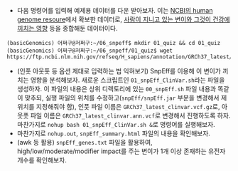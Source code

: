 - 다음 명령어를 입력해 예제용 데이터를 다운 받아보자. 이는 [NCBI의 human genome resoure](https://www.ncbi.nlm.nih.gov/genome/guide/human/)에서 확보한 데이터로, [사람이 지니고 있는 변이와 그것이 건강에 끼치는 영향](https://www.ncbi.nlm.nih.gov/clinvar/intro/) 등을 종합해둔 데이터이다.
```console
(basicGenomics) 어쩌구@저쩌구:~/06_snpeff$ mkdir 01_quiz && cd 01_quiz
(basicGenomics) 어쩌구@저쩌구:~/06_snpeff/01_quiz$ wget https://ftp.ncbi.nlm.nih.gov/refseq/H_sapiens/annotation/GRCh37_latest/refseq_identifiers/GRCh37_latest_clinvar.vcf.gz
```
- (인풋 아웃풋 등 옵션 제대로 입력하는 법 익혀보기) SnpEff를 이용해 이 변이가 끼치는 영향을 분석해보자. 새로운 스크립트인 ```01_snpEff_ClinVar.sh```라는 파일을 생성하자. 이 파일의 내용은 상위 디렉토리에 있는 ```00_snpEff.sh``` 파일 내용과 똑같이 맞추되, 실행 파일의 위치를 수정하고(```snpEff/snpEff.jar``` 부분을 변경해서 제 위치를 지정해줘야 함), 인풋 파일 이름은 ```GRCh37_latest_clinvar.vcf.gz```로, 아웃풋 파일 이름은 ```GRCh37_latest_clinvar.ann.vcf```로 변경해서 진행하도록 하자. 마찬가지로 ```nohup bash 01_snpEff_ClinVar.sh &```로 명령어를 실행해보자.
- 마찬가지로 ```nohup.out```, ```snpEff_summary.html``` 파일의 내용을 확인해보자.
- (awk 등 활용) ```snpEff_genes.txt``` 파일을 활용하여, high/low/moderate/modifier impact를 주는 변이가 1개 이상 존재하는 유전자 개수를 확인해보자.
